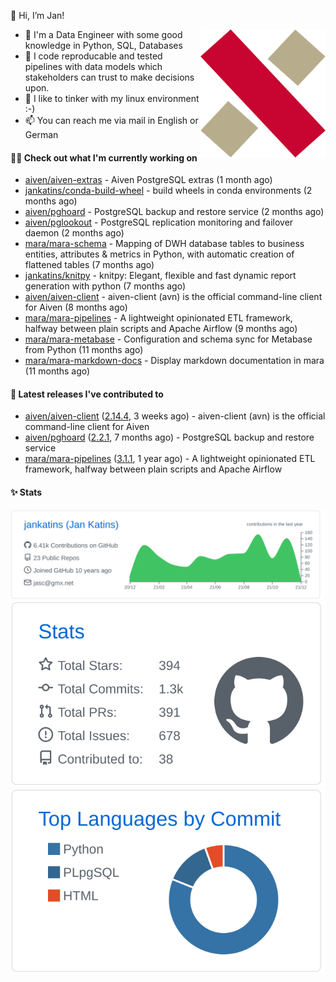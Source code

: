 👋 Hi, I’m Jan!

<img align="right" src="https://raw.githubusercontent.com/kreuzwerkerbot/kreuzwerkerbot/master/assets/xw.png" width="200">

- 🌱 I'm a Data Engineer with some good knowledge in Python, SQL, Databases
- 💪 I code reproducable and tested pipelines with data models which stakeholders can trust to make decisions upon.
- 💞️ I like to tinker with my linux environment :-)
- 📫 You can reach me via mail in English or German

#### 👩‍💻 Check out what I'm currently working on

- [aiven/aiven-extras](https://github.com/aiven/aiven-extras) - Aiven PostgreSQL extras (1 month ago)
- [jankatins/conda-build-wheel](https://github.com/jankatins/conda-build-wheel) - build wheels in conda environments (2 months ago)
- [aiven/pghoard](https://github.com/aiven/pghoard) - PostgreSQL backup and restore service (2 months ago)
- [aiven/pglookout](https://github.com/aiven/pglookout) - PostgreSQL replication monitoring and failover daemon (2 months ago)
- [mara/mara-schema](https://github.com/mara/mara-schema) - Mapping of DWH database tables to business entities, attributes &amp; metrics in Python, with automatic creation of flattened tables (7 months ago)
- [jankatins/knitpy](https://github.com/jankatins/knitpy) - knitpy: Elegant, flexible and fast dynamic report generation with python (7 months ago)
- [aiven/aiven-client](https://github.com/aiven/aiven-client) - aiven-client (avn) is the official command-line client for Aiven (8 months ago)
- [mara/mara-pipelines](https://github.com/mara/mara-pipelines) - A lightweight opinionated ETL framework, halfway between plain scripts and Apache Airflow (9 months ago)
- [mara/mara-metabase](https://github.com/mara/mara-metabase) - Configuration and schema sync for Metabase from Python (11 months ago)
- [mara/mara-markdown-docs](https://github.com/mara/mara-markdown-docs) - Display markdown documentation in mara (11 months ago)

#### 🔭 Latest releases I've contributed to

- [aiven/aiven-client](https://github.com/aiven/aiven-client) ([2.14.4](https://github.com/aiven/aiven-client/releases/tag/2.14.4), 3 weeks ago) - aiven-client (avn) is the official command-line client for Aiven
- [aiven/pghoard](https://github.com/aiven/pghoard) ([2.2.1](https://github.com/aiven/pghoard/releases/tag/2.2.1), 7 months ago) - PostgreSQL backup and restore service
- [mara/mara-pipelines](https://github.com/mara/mara-pipelines) ([3.1.1](https://github.com/mara/mara-pipelines/releases/tag/3.1.1), 1 year ago) - A lightweight opinionated ETL framework, halfway between plain scripts and Apache Airflow


#### ✨ Stats

  [![](https://raw.githubusercontent.com/jankatins/jankatins/master/profile-summary-card-output/github/0-profile-details.svg)](https://github.com/vn7n24fzkq/github-profile-summary-cards)
  [![](https://raw.githubusercontent.com/jankatins/jankatins/master/profile-summary-card-output/github/3-stats.svg)](https://github.com/vn7n24fzkq/github-profile-summary-cards)
  [![](https://raw.githubusercontent.com/jankatins/jankatins/master/profile-summary-card-output/github/2-most-commit-language.svg)](https://github.com/vn7n24fzkq/github-profile-summary-cards)
